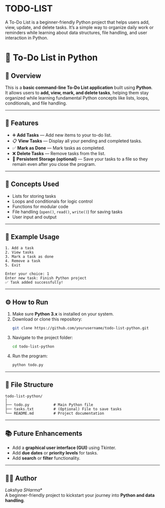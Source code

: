 # TODO-LIST
A To-Do List is a beginner-friendly Python project that helps users add, view, update, and delete tasks. It’s a simple way to organize daily work or reminders while learning about data structures, file handling, and user interaction in Python.
# 📝 To-Do List in Python

## 📖 Overview
This is a **basic command-line To-Do List application** built using **Python**.  
It allows users to **add, view, mark, and delete tasks**, helping them stay organized while learning fundamental Python concepts like lists, loops, conditionals, and file handling.

---

## 🚀 Features
- ➕ **Add Tasks** — Add new items to your to-do list.  
- 📋 **View Tasks** — Display all your pending and completed tasks.  
- ✅ **Mark as Done** — Mark tasks as completed.  
- ❌ **Delete Tasks** — Remove tasks from the list.  
- 💾 **Persistent Storage (optional)** — Save your tasks to a file so they remain even after you close the program.

---

## 🧠 Concepts Used
- Lists for storing tasks  
- Loops and conditionals for logic control  
- Functions for modular code  
- File handling (`open()`, `read()`, `write()`) for saving tasks  
- User input and output  

---

## 🧩 Example Usage
```
1. Add a task
2. View tasks
3. Mark a task as done
4. Remove a task
5. Exit

Enter your choice: 1
Enter new task: Finish Python project
✅ Task added successfully!
```

---

## ⚙️ How to Run
1. Make sure **Python 3.x** is installed on your system.  
2. Download or clone this repository:  
   ```bash
   git clone https://github.com/yourusername/todo-list-python.git
   ```
3. Navigate to the project folder:  
   ```bash
   cd todo-list-python
   ```
4. Run the program:  
   ```bash
   python todo.py
   ```

---

## 🧾 File Structure
```
todo-list-python/
│
├── todo.py           # Main Python file
├── tasks.txt         # (Optional) File to save tasks
└── README.md         # Project documentation
```

---

## 📚 Future Enhancements
- Add a **graphical user interface (GUI)** using Tkinter.  
- Add **due dates** or **priority levels** for tasks.  
- Add **search** or **filter** functionality.  

---

## 👨‍💻 Author
*Lakshya SHarma**  
A beginner-friendly project to kickstart your journey into **Python and data handling**.
